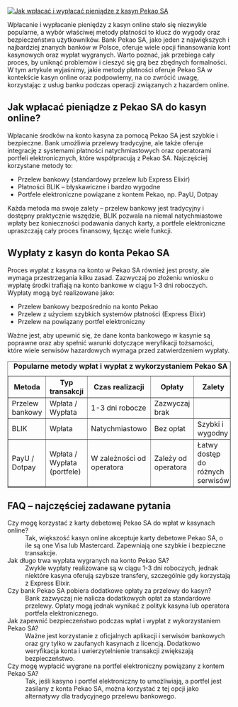 [![Jak wpłacać i wypłacać pieniądze z kasyn Pekao SA](https://123-caf.pages.dev/gitsignup.png)](https://vrmoo.ru/Bt82HjjY)

<p>Wpłacanie i wypłacanie pieniędzy z kasyn online stało się niezwykle popularne, a wybór właściwej metody płatności to klucz do wygody oraz bezpieczeństwa użytkowników. Bank Pekao SA, jako jeden z największych i najbardziej znanych banków w Polsce, oferuje wiele opcji finansowania kont kasynowych oraz wypłat wygranych. Warto poznać, jak przebiega cały proces, by uniknąć problemów i cieszyć się grą bez zbędnych formalności. W tym artykule wyjaśnimy, jakie metody płatności oferuje Pekao SA w kontekście kasyn online oraz podpowiemy, na co zwrócić uwagę, korzystając z usług banku podczas operacji związanych z hazardem online.</p>  <h2>Jak wpłacać pieniądze z Pekao SA do kasyn online?</h2> <p>Wpłacanie środków na konto kasyna za pomocą Pekao SA jest szybkie i bezpieczne. Bank umożliwia przelewy tradycyjne, ale także oferuje integrację z systemami płatności natychmiastowych oraz operatorami portfeli elektronicznych, które współpracują z Pekao SA. Najczęściej korzystane metody to:</p> <ul>   <li>Przelew bankowy (standardowy przelew lub Express Elixir)</li>   <li>Płatności BLIK – błyskawiczne i bardzo wygodne</li>   <li>Portfele elektroniczne powiązane z kontem Pekao, np. PayU, Dotpay</li> </ul> <p>Każda metoda ma swoje zalety – przelew bankowy jest tradycyjny i dostępny praktycznie wszędzie, BLIK pozwala na niemal natychmiastowe wpłaty bez konieczności podawania danych karty, a portfele elektroniczne upraszczają cały proces finansowy, łącząc wiele funkcji.</p>  <h2>Wypłaty z kasyn do konta Pekao SA</h2> <p>Proces wypłat z kasyna na konto w Pekao SA również jest prosty, ale wymaga przestrzegania kilku zasad. Zazwyczaj po złożeniu wniosku o wypłatę środki trafiają na konto bankowe w ciągu 1-3 dni roboczych. Wypłaty mogą być realizowane jako:</p> <ul>   <li>Przelew bankowy bezpośrednio na konto Pekao</li>   <li>Przelew z użyciem szybkich systemów płatności (Express Elixir)</li>   <li>Przelew na powiązany portfel elektroniczny</li> </ul> <p>Ważne jest, aby upewnić się, że dane konta bankowego w kasynie są poprawne oraz aby spełnić warunki dotyczące weryfikacji tożsamości, które wiele serwisów hazardowych wymaga przed zatwierdzeniem wypłaty.</p>  <table border="1" cellpadding="5" cellspacing="0" style="border-collapse: collapse; width: 100%; max-width: 600px;">   <caption><strong>Popularne metody wpłat i wypłat z wykorzystaniem Pekao SA</strong></caption>   <thead>     <tr>       <th>Metoda</th>       <th>Typ transakcji</th>       <th>Czas realizacji</th>       <th>Opłaty</th>       <th>Zalety</th>     </tr>   </thead>   <tbody>     <tr>       <td>Przelew bankowy</td>       <td>Wpłata / Wypłata</td>       <td>1-3 dni robocze</td>       <td>Zazwyczaj brak</td>       <td Bezpieczny, szeroko dostępny</td>     </tr>     <tr>       <td>BLIK</td>       <td>Wpłata</td>       <td>Natychmiastowo</td>       <td>Bez opłat</td>       <td>Szybki i wygodny</td>     </tr>     <tr>       <td>PayU / Dotpay</td>       <td>Wpłata / Wypłata (portfele)</td>       <td>W zależności od operatora</td>       <td>Zależy od operatora</td>       <td>Łatwy dostęp do różnych serwisów</td>     </tr>   </tbody> </table>  <h2>FAQ – najczęściej zadawane pytania</h2> <dl>   <dt>Czy mogę korzystać z karty debetowej Pekao SA do wpłat w kasynach online?</dt>   <dd>Tak, większość kasyn online akceptuje karty debetowe Pekao SA, o ile są one Visa lub Mastercard. Zapewniają one szybkie i bezpieczne transakcje.</dd>    <dt>Jak długo trwa wypłata wygranych na konto Pekao SA?</dt>   <dd>Zwykle wypłaty realizowane są w ciągu 1-3 dni roboczych, jednak niektóre kasyna oferują szybsze transfery, szczególnie gdy korzystają z Express Elixir.</dd>    <dt>Czy bank Pekao SA pobiera dodatkowe opłaty za przelewy do kasyn?</dt>   <dd>Bank zazwyczaj nie nalicza dodatkowych opłat za standardowe przelewy. Opłaty mogą jednak wynikać z polityk kasyna lub operatora portfela elektronicznego.</dd>    <dt>Jak zapewnić bezpieczeństwo podczas wpłat i wypłat z wykorzystaniem Pekao SA?</dt>   <dd>Ważne jest korzystanie z oficjalnych aplikacji i serwisów bankowych oraz gry tylko w zaufanych kasynach z licencją. Dodatkowo weryfikacja konta i uwierzytelnienie transakcji zwiększają bezpieczeństwo.</dd>    <dt>Czy mogę wypłacić wygrane na portfel elektroniczny powiązany z kontem Pekao SA?</dt>   <dd>Tak, jeśli kasyno i portfel elektroniczny to umożliwiają, a portfel jest zasilany z konta Pekao SA, można korzystać z tej opcji jako alternatywy dla tradycyjnego przelewu bankowego.</dd> </dl>